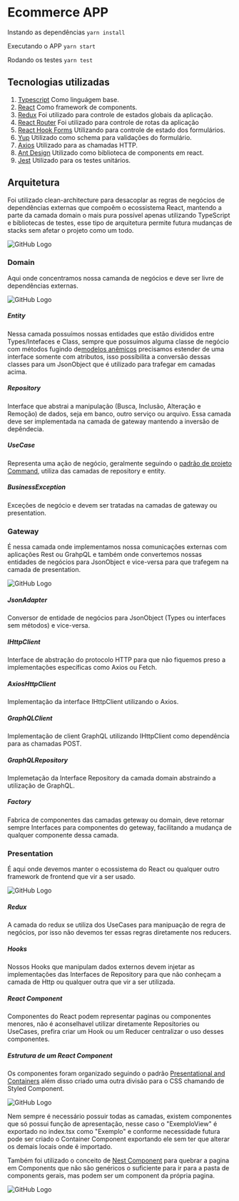 # Ecommerce APP

Instando as dependências
`yarn install`

Executando o APP
`yarn start`

Rodando os testes
`yarn test`

## Tecnologias utilizadas
1. [Typescript](https://www.typescriptlang.org/) Como linguágem base.
2. [React](https://pt-br.reactjs.org/) Como framework de components.
3. [Redux](https://redux.js.org/) Foi utilizado para controle de estados globais da aplicação.
4. [React Router](https://reactrouter.com/) Foi utilizado para controle de rotas da aplicação
5. [React Hook Forms](https://react-hook-form.com/) Utilizando para controle de estado dos formulários.
6. [Yup](https://github.com/jquense/yup) Utilizado como schema para validações do formulário.
7. [Axios](https://axios-http.com/) Utilizado para as chamadas HTTP.
8. [Ant Design](https://ant.design/) Utilizado como biblioteca de components em react.
9. [Jest](https://jestjs.io/pt-BR/) Utilizado para os testes unitários.

## Arquitetura

Foi utilizado clean-architecture para desacoplar as regras de negócios de dependências externas que compoêm o ecossistema React, mantendo a parte da camada domain o mais pura possível apenas utilizando TypeScript e bibliotecas de testes, esse tipo de arquitetura permite futura mudanças de stacks sem afetar o projeto como um todo.

![GitHub Logo](/images/ecommernce-app-architecture.png)

### Domain
Aqui onde concentramos nossa camanda de negócios e deve ser livre de dependências externas.

![GitHub Logo](/images/domain.png)

##### Entity
Nessa camada possuímos nossas entidades que estão divididos entre Types/Intefaces e Class, sempre que possuímos alguma classe de negócio com métodos fugindo de[modelos anêmicos](https://www.martinfowler.com/bliki/AnemicDomainModel.html) precisamos estender de uma interface somente com atributos, isso possíbilita a conversão dessas classes para um JsonObject que é utilizado para trafegar em camadas acima.  

##### Repository
Interface que abstrai a manipulação (Busca, Inclusão, Alteração e Remoção) de dados, seja em banco, outro serviço ou arquivo. Essa camada deve ser implementada na camada de gateway mantendo a inversão de depêndecia.

##### UseCase
Representa uma ação de negócio, geralmente seguindo o [padrão de projeto Command](https://medium.com/xp-inc/design-patterns-parte-16-command-9c73af726c9c), utiliza das camadas de repository e entity.

##### BusinessException
Exceções de negócio e devem ser tratadas na camadas de gateway ou presentation.

### Gateway
É nessa camada onde implementamos nossa comunicações externas com aplicações Rest ou GrahpQL e também onde convertemos nossas entidades de negócios para JsonObject e vice-versa para que trafegem na camada de presentation.

![GitHub Logo](/images/gateway.png)

##### JsonAdapter
Conversor de entidade de negócios para JsonObject (Types ou interfaces sem métodos) e vice-versa.

##### IHttpClient
Interface de abstração do protocolo HTTP para que não fiquemos preso a implementações específicas como Axios ou Fetch.

##### AxiosHttpClient
Implementação da interface IHttpClient utilizando o Axios.

##### GraphQLClient
Implementação de client GraphQL utilizando IHttpClient como dependência para as chamadas POST.

##### GraphQLRepository
Implemetação da Interface Repository da camada domain abstraindo a utilização de GraphQL. 

##### Factory
Fabrica de componentes das camadas geteway ou domain, deve retornar sempre Interfaces para componentes do geteway, facilitando a mudança de qualquer componente dessa camada.

### Presentation
É aqui onde devemos manter o ecossistema do React ou qualquer outro framework de frontend que vir a ser usado.

![GitHub Logo](/images/presentation.png)

##### Redux
A camada do redux se utiliza dos UseCases para manipuação de regra de negócios, por isso não devemos ter essas regras diretamente nos reducers.

##### Hooks
Nossos Hooks que manipulam dados externos devem injetar as implementações das Interfaces de Repository para que não conheçam a camada de Http ou qualquer outra que vir a ser utilizada.

##### React Component
Componentes do React podem representar paginas ou componentes menores, não é aconselhavel utilizar diretamente Reposítories ou UseCases, prefira criar um Hook ou um Reducer centralizar o uso desses componentes.   

##### Estrutura de um React Component
Os componentes foram organizado seguindo o padrão [Presentational and Containers](https://medium.com/@dan_abramov/smart-and-dumb-components-7ca2f9a7c7d0) além disso criado uma outra divisão para o CSS chamando de Styled Component.

![GitHub Logo](/images/cart-review.png)

Nem sempre é necessário possuir todas as camadas, existem componentes que só possui função de apresentação, nesse caso o "ExemploView" é exportado no index.tsx como "Exemplo" e conforme necessidade futura pode ser criado o Container Component exportando ele sem ter que alterar os demais locais onde é importado.

Também foi utilizado o conceito de [Nest Component](https://medium.com/byte-sized-react/nesting-react-components-a12a20808da7) para quebrar a pagina em Components que não são genéricos o suficiente para ir para a pasta de components gerais, mas podem ser um component da própria pagina. 

![GitHub Logo](/images/nest-components.png)
